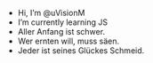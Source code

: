 - Hi, I’m @uVisionM
- I’m currently learning JS
- Aller Anfang ist schwer.
- Wer ernten will, muss säen.
- Jeder ist seines Glückes Schmeid.
